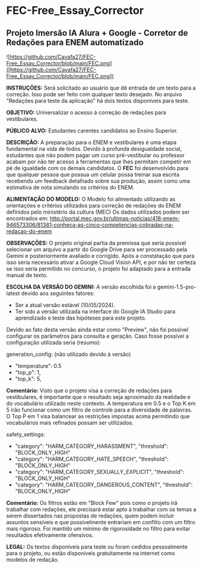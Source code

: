 # FEC-Free_Essay_Corrector
## Projeto Imersão IA Alura + Google - Corretor de Redações para ENEM automatizado

![https://github.com/Cavafa27/FEC-Free_Essay_Corrector/blob/main/FEC.png]([https://github.com/Cavafa27/FEC-Free_Essay_Corrector/blob/main/FEC.png])


**INSTRUÇÕES:** Será solicitado ao usuário que dê entrada de um texto para a correção. Isso pode ser feito com qualquer texto desejado. No arquivo "Redações para teste da aplicação" há dois textos disponíveis para teste. 

**OBJETIVO:** Universalizar o acesso à correção de redações para vestibulares.

**PÚBLICO ALVO:** Estudantes carentes candidatos ao Ensino Superior.

**DESCRIÇÃO:** A preparação para o ENEM e vestibulares é uma etapa fundamental na vida de todos. Devido à profunda desigualdade social, estudantes que não podem pagar um curso pré-vestibular ou professor acabam por não ter acesso à ferramentas que lhes permitam competir em pé de igualdade com os demais candidatos. O **FEC** foi desenvolvido para que qualquer pessoa que possua um celular possa treinar sua escrita recebendo um feedback detalhado sobre sua produção, assim como uma estimativa de nota simulando os critérios do ENEM.

**ALIMENTAÇÃO DO MODELO:** O Modelo foi alimentado utilizando as orientações e critérios utilizados para correção de redações do ENEM definidos pelo ministério da cultura (MEC)
Os dados utilizados podem ser encontrados em: http://portal.mec.gov.br/ultimas-noticias/418-enem-946573306/81381-conheca-as-cinco-competencias-cobradas-na-redacao-do-enem

**OBSERVAÇÕES:** O projeto original partia da premissa que seria possível selecionar um arquivo a partir do Google Drive para ser processado pela Gemini e posteriormente avaliado e corrigido. Após a constatação que para isso seria necessário ativar a Google Cloud Vision API, e por não ter certeza se isso seria permitido no concurso, o projeto foi adaptado para a entrada manual de texto.

**ESCOLHA DA VERSÃO DO GEMINI:** A versão escolhida foi a gemini-1.5-pro-latest devido aos seguintes fatores:
- Ser a atual versão estável (10/05/2024).
- Ter sido a versão utilizada na interface do Google IA Studio para aprendizado e teste das hipóteses para este projeto.

Devido ao fato desta versão ainda estar como "Preview", não foi possível configurar os parâmetros para consulta e geração. Caso fosse possível a configuração utilizada seria (resumo):

generation_config: (não utilizado devido à versão)
- "temperature": 0.5
- "top_p": 1,
- "top_k": 5,

**Comentário:**
Visto que o projeto visa a correção de redações para vestibulares, é importante que o resultado seja aproximado da realidade e do vocabulário utilizado neste contexto.
A temperatura em 0.5 e o Top K em 5 irão funcionar como um filtro de controle para a diversidade de palavras.
O Top P em 1 visa balancear as restrições impostas acima permitindo que vocabulários mais refinados possam ser utilizados.

safety_settings:
- "category": "HARM_CATEGORY_HARASSMENT", "threshold": "BLOCK_ONLY_HIGH"
- "category": "HARM_CATEGORY_HATE_SPEECH", "threshold": "BLOCK_ONLY_HIGH"
- "category": "HARM_CATEGORY_SEXUALLY_EXPLICIT", "threshold": "BLOCK_ONLY_HIGH"
- "category": "HARM_CATEGORY_DANGEROUS_CONTENT", "threshold": "BLOCK_ONLY_HIGH"

**Comentário:**
Os filtros estão em "Block Few" pois como o projeto irá trabalhar com redações, ele precisará estar apto à trabalhar com os temas a serem dissertados nas propostas de redações, quem podem incluir assuntos sensíveis e que possívelmente entrariam em conflito com um filtro mais rigoroso. Foi mantido um mínimo de rigorosidade no filtro para evitar resultados efetivamente ofensivos.

**LEGAL:** Os textos disponíveis para teste ou foram cedidos pessoalmente para o projeto, ou estão disponíveis gratuitamente na internet como modelos de redação.
